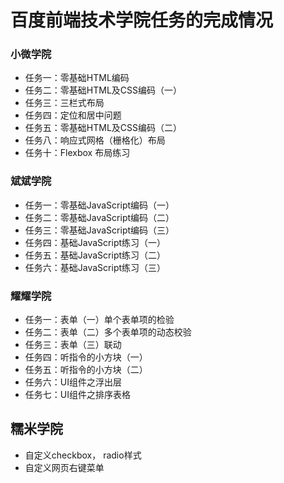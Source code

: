 # 百度前端技术学院任务的完成情况

### 小微学院

* 任务一：零基础HTML编码
* 任务二：零基础HTML及CSS编码（一）
* 任务三：三栏式布局
* 任务四：定位和居中问题
* 任务五：零基础HTML及CSS编码（二）
* 任务八：响应式网格（栅格化）布局
* 任务十：Flexbox 布局练习


### 斌斌学院

* 任务一：零基础JavaScript编码（一）
* 任务二：零基础JavaScript编码（二）
* 任务三：零基础JavaScript编码（三）
* 任务四：基础JavaScript练习（一）
* 任务五：基础JavaScript练习（二）
* 任务六：基础JavaScript练习（三）

### 耀耀学院

* 任务一：表单（一）单个表单项的检验
* 任务二：表单（二）多个表单项的动态校验
* 任务三：表单（三）联动
* 任务四：听指令的小方块（一）
* 任务五：听指令的小方块（二）
* 任务六：UI组件之浮出层
* 任务七：UI组件之排序表格

## 糯米学院

* 自定义checkbox， radio样式
* 自定义网页右键菜单